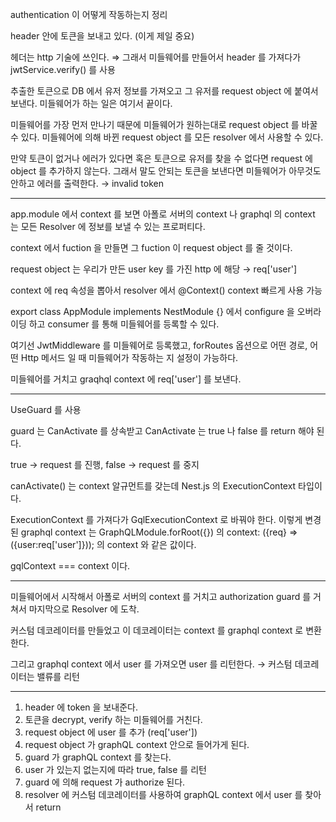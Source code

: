 authentication 이 어떻게 작동하는지 정리

header 안에 토큰을 보내고 있다. (이게 제일 중요)

헤더는 http 기술에 쓰인다. ⇒ 그래서 미들웨어를 만들어서 header 를 가져다가 jwtService.verify() 를 사용

추출한 토큰으로 DB 에서 유저 정보를 가져오고 그 유저를 request object 에 붙여서 보낸다. 미들웨어가 하는 일은 여기서 끝이다.

미들웨어를 가장 먼저 만나기 때문에 미들웨어가 원하는대로 request object 를 바꿀 수 있다. 미들웨어에 의해 바뀐 request object 를 모든 resolver 에서 사용할 수 있다.

만약 토큰이 없거나 에러가 있다면 혹은 토큰으로 유저를 찾을 수 없다면 request 에 object 를 추가하지 않는다. 그래서 말도 안되는 토큰을 보낸다면 미들웨어가 아무것도 안하고 에러를 출력한다. → invalid token

---

app.module 에서 context 를 보면 아폴로 서버의 context 나 graphql 의 context 는 모든 Resolver 에 정보를 보낼 수 있는 프로퍼티다.

context 에서 fuction 을 만들면 그 fuction 이 request object 를 줄 것이다.

request object 는 우리가 만든 user key 를 가진 http 에 해당 → req['user']

context 에 req 속성을 뽑아서 resolver 에서 @Context() context  빠르게 사용 가능

export class AppModule implements NestModule {} 에서 configure 을 오버라이딩 하고 consumer 를 통해 미들웨어를 등록할 수 있다.

여기선 JwtMiddleware 를 미들웨어로 등록했고, forRoutes 옵션으로 어떤 경로, 어떤 Http 메서드 일 때 미들웨어가 작동하는 지 설정이 가능하다.

미들웨어를 거치고 graqhql context 에 req['user'] 를 보낸다.

---

UseGuard 를 사용

guard 는 CanActivate 를 상속받고 CanActivate 는 true 나 false 를 return 해야 된다.

true → request 를 진행, false → request 를 중지

canActivate() 는 context 알규먼트를 갖는데 Nest.js 의 ExecutionContext 타입이다.

ExecutionContext 를 가져다가 GqlExecutionContext 로 바꿔야 한다. 이렇게 변경된 graphql context 는 GraphQLModule.forRoot({}) 의 context: ({req} ⇒ ({user:req['user']})); 의 context 와 같은 값이다.

gqlContext === context 이다.

---

미들웨어에서 시작해서 아폴로 서버의 context 를 거치고 authorization guard 를 거쳐서 마지막으로 Resolver 에 도착.

커스텀 데코레이터를 만들었고 이 데코레이터는 context 를 graphql context 로 변환한다.

그리고 graphql context 에서 user 를 가져오면 user 를 리턴한다. → 커스텀 데코레이터는 밸류를 리턴

---

1. header 에 token 을 보내준다.
2. 토큰을 decrypt, verify 하는 미들웨어를 거친다.
3. request object 에 user 를 추가 (req['user'])
4. request object 가 graphQL context 안으로 들어가게 된다.
5. guard 가 graphQL context 를 찾는다.
6. user 가 있는지 없는지에 따라 true, false 를 리턴
7. guard 에 의해 request 가 authorize 된다.
8. resolver 에 커스텀 데코레이터를 사용하여 graphQL context 에서 user 를 찾아서 return